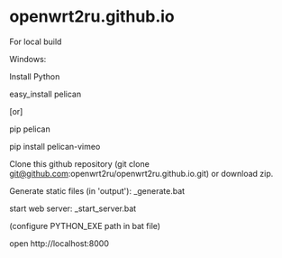 openwrt2ru.github.io
====================


For local build


Windows:

Install Python

easy_install pelican

[or]

pip pelican


pip install pelican-vimeo



Clone this github repository (git clone git@github.com:openwrt2ru/openwrt2ru.github.io.git) or download zip.


Generate static files (in 'output'): _generate.bat

start web server: _start_server.bat

(configure PYTHON_EXE path in bat file)

open http://localhost:8000